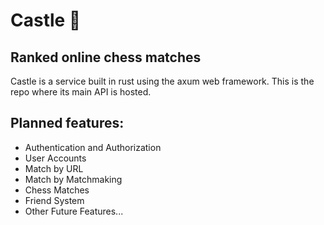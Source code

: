 # Castle 🎲
## Ranked online chess matches

Castle is a service built in rust using the axum web framework.
This is the repo where its main API is hosted.

## Planned features:
- Authentication and Authorization
- User Accounts
- Match by URL
- Match by Matchmaking
- Chess Matches
- Friend System
- Other Future Features...